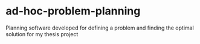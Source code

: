# ad-hoc-problem-planning
Planning software developed for defining a problem and finding the optimal solution for my thesis project
